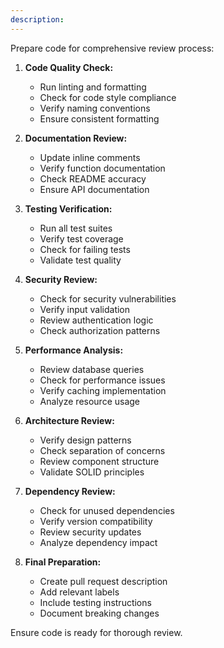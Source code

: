 ```yaml
---
description:
---
```


Prepare code for comprehensive review process:

1. **Code Quality Check:**
   - Run linting and formatting
   - Check for code style compliance
   - Verify naming conventions
   - Ensure consistent formatting

2. **Documentation Review:**
   - Update inline comments
   - Verify function documentation
   - Check README accuracy
   - Ensure API documentation

3. **Testing Verification:**
   - Run all test suites
   - Verify test coverage
   - Check for failing tests
   - Validate test quality

4. **Security Review:**
   - Check for security vulnerabilities
   - Verify input validation
   - Review authentication logic
   - Check authorization patterns

5. **Performance Analysis:**
   - Review database queries
   - Check for performance issues
   - Verify caching implementation
   - Analyze resource usage

6. **Architecture Review:**
   - Verify design patterns
   - Check separation of concerns
   - Review component structure
   - Validate SOLID principles

7. **Dependency Review:**
   - Check for unused dependencies
   - Verify version compatibility
   - Review security updates
   - Analyze dependency impact

8. **Final Preparation:**
   - Create pull request description
   - Add relevant labels
   - Include testing instructions
   - Document breaking changes

Ensure code is ready for thorough review.
